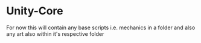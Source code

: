 # Unity-Core
For now this will contain any base scripts i.e. mechanics in a folder and  also any art also within it's respective folder
